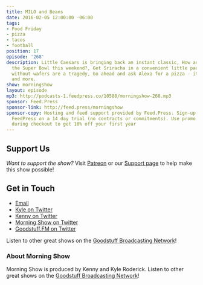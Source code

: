 ```yaml
---
title: MILO and Beans
date: 2016-02-05 12:00:00 -06:00
tags:
- Food Friday
- pizza
- tacos
- football
position: 17
episode: '268'
description: Little Caesars is bringing back an instant classic, How are you watching
  the Super Bowl this weekend?, Get Sriracha in a convenient little packet, Kit Kats
  without wafers are a tragedy, Go ahead and ask Alexa for a pizza - it’ll work now,
  and more.
show: morningshow
layout: episode
mp3: http://podcasts-1.feedpress.co/10588/morningshow-268.mp3
sponsor: Feed.Press
sponsor-link: http://feed.press/morningshow
sponsor-copy: Hosting and feed support provided by Feed.Press. Sign-up today and try
  FeedPress on a 14 day trial (no contracts or commitments). Use promo code `morningshow`
  during checkout to get 10% off your first year
---
```


## Support Us
*Want to support the show?* Visit [Patreon](http://patreon.com/morningshow) or our [Support page](http://goodstuff.fm/support) to help make this show possible!

## Get in Touch
* [Email](mailto:kyle@goodstuff.fm)
* [Kyle on Twitter](http://twitter.com/dogburps)
* [Kenny on Twitter](http://twitter.com/pizzarobotics)
* [Morning Show on Twitter](http://twitter.com/morningshowam)
* [Goodstuff.FM on Twitter](http://twitter.com/goodstufffm)

Listen to other great shows on the [Goodstuff Broadcasting Network](http://goodstuff.fm/shows)!

### About Morning Show
Morning Show is produced by Kenny and Kyle Roderick. Listen to other great shows on the [Goodstuff Broadcasting Network](http://goodstuff.fm/)!
